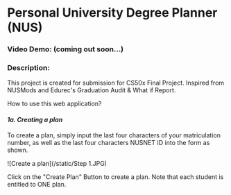 # Personal University Degree Planner (NUS)
### **Video Demo:**  (coming out soon...)

### **Description:**

This project is created for submission for CS50x Final Project.
Inspired from NUSMods and Edurec's Graduation Audit & What if Report.

How to use this web application?

#### *1a. Creating a plan*

To create a plan, simply input the last four characters of your matriculation number, as well as the last four characters NUSNET ID into the form as shown.

![Create a plan](/static/Step 1.JPG)

Click on the "Create Plan" Button to create a plan. Note that each student is entitled to ONE plan.